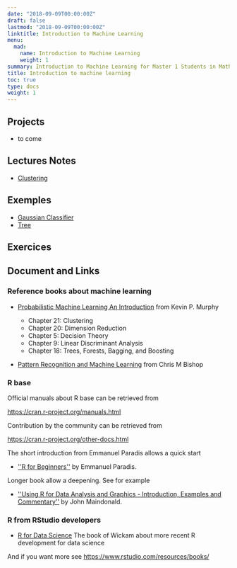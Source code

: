 ```yaml
---
date: "2018-09-09T00:00:00Z"
draft: false
lastmod: "2018-09-09T00:00:00Z"
linktitle: Introduction to Machine Learning
menu:
  mad:
    name: Introduction to Machine Learning
    weight: 1
summary: Introduction to Machine Learning for Master 1 Students in Mathematic and interactions
title: Introduction to machine learning
toc: true
type: docs
weight: 1
---
```



## Projects

 - to come

## Lectures Notes

 - [Clustering](media/clustering.pdf)  

## Exemples

- [Gaussian Classifier](jupyter-gaussian/)
- [Tree](jupyter-tree/) 


## Exercices



## Document and Links

### Reference books about machine learning

  - [Probabilistic Machine Learning
An Introduction](https://github.com/probml/pml-book/releases/latest/download/book1.pdf) from Kevin P. Murphy
    - Chapter 21: Clustering
    - Chapter 20: Dimension Reduction
    - Chapter 5: Decision Theory
    - Chapter 9: Linear Discriminant Analysis
    - Chapter 18: Trees, Forests, Bagging, and Boosting  

  - [Pattern Recognition and Machine Learning](http://users.isr.ist.utl.pt/~wurmd/Livros/school/Bishop%20-%20Pattern%20Recognition%20And%20Machine%20Learning%20-%20Springer%20%202006.pdf) from  Chris M Bishop 


### R base

Official manuals about R base can be retrieved from 

https://cran.r-project.org/manuals.html



Contribution by the community can be retrieved from

https://cran.r-project.org/other-docs.html

The short introduction from Emmanuel Paradis allows a quick start

   - [''R for Beginners''](https://cran.r-project.org/doc/contrib/Paradis-rdebuts_en.pdf) by Emmanuel Paradis.

Longer book allow a deepening. See for example

  - [''Using R for Data Analysis and Graphics - Introduction, Examples and Commentary''](https://cran.r-project.org/doc/contrib/usingR.pdf) by John Maindonald.



### R from RStudio developers

  -  [R for Data Science](https://r4ds.had.co.nz/)   The book of Wickam about more recent R development for data science 

And if you want more see https://www.rstudio.com/resources/books/

